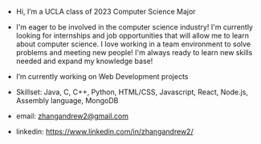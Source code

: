 - Hi, I’m a UCLA class of 2023 Computer Science Major

- I'm eager to be involved in the computer science industry! I'm currently looking for internships and job opportunities 
      that will allow me to learn about computer science. I love working in a team environment to solve problems and 
      meeting new people! I'm always ready to learn new skills needed and expand my knowledge base!
      
- I’m currently working on Web Development projects

- Skillset: Java, C, C++, Python, HTML/CSS, Javascript, React, Node.js, Assembly language, MongoDB

- email: zhangandrew2@gmail.com
- linkedin: https://www.linkedin.com/in/zhangandrew2/

<!---
zhangandrew2/zhangandrew2 is a ✨ special ✨ repository because its `README.md` (this file) appears on your GitHub profile.
You can click the Preview link to take a look at your changes.
--->
